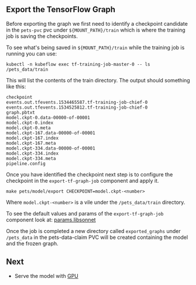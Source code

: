 
## Export the TensorFlow Graph

Before exporting the graph we first need to identify a checkpoint candidate in the `pets-pvc` pvc under
`${MOUNT_PATH}/train` which is where the training job is saving the checkpoints.

To see what's being saved in `${MOUNT_PATH}/train` while the training job is running you can use:

```
kubectl -n kubeflow exec tf-training-job-master-0 -- ls /pets_data/train
```

This will list the contents of the train directory. The output should something like this:

```
checkpoint
events.out.tfevents.1534465587.tf-training-job-chief-0
events.out.tfevents.1534525812.tf-training-job-chief-0
graph.pbtxt
model.ckpt-0.data-00000-of-00001
model.ckpt-0.index
model.ckpt-0.meta
model.ckpt-167.data-00000-of-00001
model.ckpt-167.index
model.ckpt-167.meta
model.ckpt-334.data-00000-of-00001
model.ckpt-334.index
model.ckpt-334.meta
pipeline.config
```

Once you have identified the checkpoint next step is to configure the checkpoint in the `export-tf-graph-job` component and apply it.

```
make pets/model/export CHECKPOINT=model.ckpt-<number>
```

Where `model.ckpt-<number>` is a vile under the `/pets_data/train` directory.

To see the default values and params of the `export-tf-graph-job` component look at: [params.libsonnet](./ks-app/components/params.libsonnet)

Once the job is completed a new directory called `exported_graphs` under `/pets_data` in the pets-data-claim PVC
will be created containing the model and the frozen graph.

## Next

- Serve the model with [GPU](./tf_serving_gpu.md)
